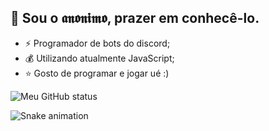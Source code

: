  ## 👋 Sou o 𝖆𝖓𝖔𝖓𝖎𝖒𝖔, prazer em conhecê-lo.

- ⚡ Programador de bots do discord;
- 💰 Utilizando atualmente JavaScript;
- ⭐ Gosto de programar e jogar ué :)

![Meu GitHub status](https://github-readme-stats.vercel.app/api?username=anounimoo&show_icons=true&theme=radical)

![Snake animation](https://github.com/anounimoo/anounimoo/blob/output/github-contribution-grid-snake.svg)
